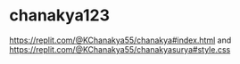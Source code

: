 # chanakya123
https://replit.com/@KChanakya55/chanakya#index.html and https://replit.com/@KChanakya55/chanakyasurya#style.css
